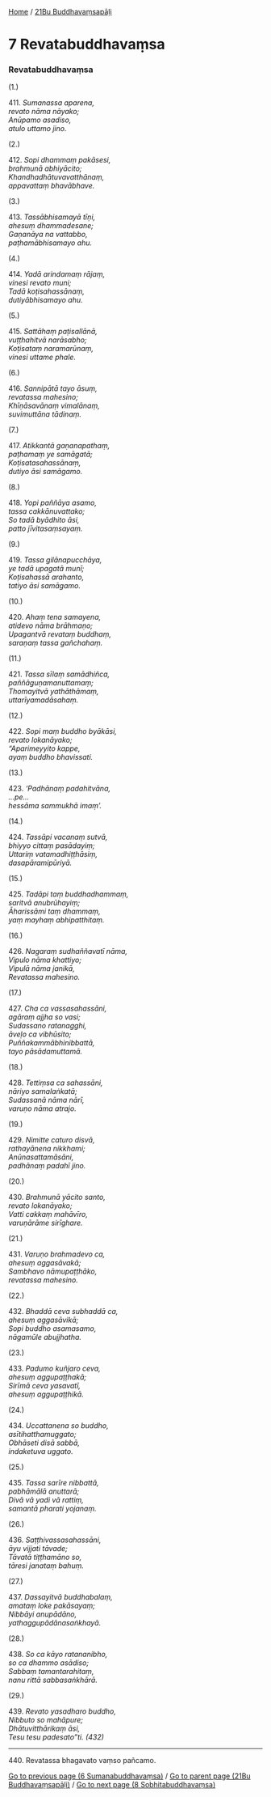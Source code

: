 
[Home](/) / [21Bu Buddhavaṃsapāḷi](/tipitaka/21Bu.md)

# 7 Revatabuddhavaṃsa

### Revatabuddhavaṃsa

(1.)

411\. _Sumanassa aparena,_  
_revato nāma nāyako;_  
_Anūpamo asadiso,_  
_atulo uttamo jino._  


(2.)

412\. _Sopi dhammaṃ pakāsesi,_  
_brahmunā abhiyācito;_  
_Khandhadhātuvavatthānaṃ,_  
_appavattaṃ bhavābhave._  


(3.)

413\. _Tassābhisamayā tīṇi,_  
_ahesuṃ dhammadesane;_  
_Gaṇanāya na vattabbo,_  
_paṭhamābhisamayo ahu._  


(4.)

414\. _Yadā arindamaṃ rājaṃ,_  
_vinesi revato muni;_  
_Tadā koṭisahassānaṃ,_  
_dutiyābhisamayo ahu._  


(5.)

415\. _Sattāhaṃ paṭisallānā,_  
_vuṭṭhahitvā narāsabho;_  
_Koṭisataṃ naramarūnaṃ,_  
_vinesi uttame phale._  


(6.)

416\. _Sannipātā tayo āsuṃ,_  
_revatassa mahesino;_  
_Khīṇāsavānaṃ vimalānaṃ,_  
_suvimuttāna tādinaṃ._  


(7.)

417\. _Atikkantā gaṇanapathaṃ,_  
_paṭhamaṃ ye samāgatā;_  
_Koṭisatasahassānaṃ,_  
_dutiyo āsi samāgamo._  


(8.)

418\. _Yopi paññāya asamo,_  
_tassa cakkānuvattako;_  
_So tadā byādhito āsi,_  
_patto jīvitasaṃsayaṃ._  


(9.)

419\. _Tassa gilānapucchāya,_  
_ye tadā upagatā munī;_  
_Koṭisahassā arahanto,_  
_tatiyo āsi samāgamo._  


(10.)

420\. _Ahaṃ tena samayena,_  
_atidevo nāma brāhmaṇo;_  
_Upagantvā revataṃ buddhaṃ,_  
_saraṇaṃ tassa gañchahaṃ._  


(11.)

421\. _Tassa sīlaṃ samādhiñca,_  
_paññāguṇamanuttamaṃ;_  
_Thomayitvā yathāthāmaṃ,_  
_uttarīyamadāsahaṃ._  


(12.)

422\. _Sopi maṃ buddho byākāsi,_  
_revato lokanāyako;_  
_“Aparimeyyito kappe,_  
_ayaṃ buddho bhavissati._  


(13.)

423\. _‘Padhānaṃ padahitvāna,_  
_…pe…_  
_hessāma sammukhā imaṃ’._  


(14.)

424\. _Tassāpi vacanaṃ sutvā,_  
_bhiyyo cittaṃ pasādayiṃ;_  
_Uttariṃ vatamadhiṭṭhāsiṃ,_  
_dasapāramipūriyā._  


(15.)

425\. _Tadāpi taṃ buddhadhammaṃ,_  
_saritvā anubrūhayiṃ;_  
_Āharissāmi taṃ dhammaṃ,_  
_yaṃ mayhaṃ abhipatthitaṃ._  


(16.)

426\. _Nagaraṃ sudhaññavatī nāma,_  
_Vipulo nāma khattiyo;_  
_Vipulā nāma janikā,_  
_Revatassa mahesino._  


(17.)

427\. _Cha ca vassasahassāni,_  
_agāraṃ ajjha so vasi;_  
_Sudassano ratanagghi,_  
_āveḷo ca vibhūsito;_  
_Puññakammābhinibbattā,_  
_tayo pāsādamuttamā._  


(18.)

428\. _Tettiṃsa ca sahassāni,_  
_nāriyo samalaṅkatā;_  
_Sudassanā nāma nārī,_  
_varuṇo nāma atrajo._  


(19.)

429\. _Nimitte caturo disvā,_  
_rathayānena nikkhami;_  
_Anūnasattamāsāni,_  
_padhānaṃ padahī jino._  


(20.)

430\. _Brahmunā yācito santo,_  
_revato lokanāyako;_  
_Vatti cakkaṃ mahāvīro,_  
_varuṇārāme sirīghare._  


(21.)

431\. _Varuṇo brahmadevo ca,_  
_ahesuṃ aggasāvakā;_  
_Sambhavo nāmupaṭṭhāko,_  
_revatassa mahesino._  


(22.)

432\. _Bhaddā ceva subhaddā ca,_  
_ahesuṃ aggasāvikā;_  
_Sopi buddho asamasamo,_  
_nāgamūle abujjhatha._  


(23.)

433\. _Padumo kuñjaro ceva,_  
_ahesuṃ aggupaṭṭhakā;_  
_Sirīmā ceva yasavatī,_  
_ahesuṃ aggupaṭṭhikā._  


(24.)

434\. _Uccattanena so buddho,_  
_asītihatthamuggato;_  
_Obhāseti disā sabbā,_  
_indaketuva uggato._  


(25.)

435\. _Tassa sarīre nibbattā,_  
_pabhāmālā anuttarā;_  
_Divā vā yadi vā rattiṃ,_  
_samantā pharati yojanaṃ._  


(26.)

436\. _Saṭṭhivassasahassāni,_  
_āyu vijjati tāvade;_  
_Tāvatā tiṭṭhamāno so,_  
_tāresi janataṃ bahuṃ._  


(27.)

437\. _Dassayitvā buddhabalaṃ,_  
_amataṃ loke pakāsayaṃ;_  
_Nibbāyi anupādāno,_  
_yathaggupādānasaṅkhayā._  


(28.)

438\. _So ca kāyo ratananibho,_  
_so ca dhammo asādiso;_  
_Sabbaṃ tamantarahitaṃ,_  
_nanu rittā sabbasaṅkhārā._  


(29.)

439\. _Revato yasadharo buddho,_  
_Nibbuto so mahāpure;_  
_Dhātuvitthārikaṃ āsi,_  
_Tesu tesu padesato”ti. (432)_  


---

440\. Revatassa bhagavato vaṃso pañcamo.



[Go to previous page (6 Sumanabuddhavaṃsa)](/tipitaka/21Bu/6.md) / [Go to parent page (21Bu Buddhavaṃsapāḷi)](/tipitaka/21Bu/0.md) / [Go to next page (8 Sobhitabuddhavaṃsa)](/tipitaka/21Bu/8.md)


